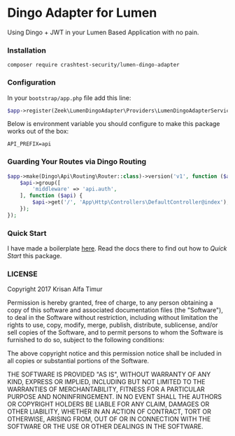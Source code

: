# Dingo Adapter for Lumen
Using Dingo + JWT in your Lumen Based Application with no pain.

### Installation

```
composer require crashtest-security/lumen-dingo-adapter
```

### Configuration

In your `bootstrap/app.php` file add this line:

```php
$app->register(Zeek\LumenDingoAdapter\Providers\LumenDingoAdapterServiceProvider::class);
```

Below is environment variable you should configure to make this package works out of the box:

```env
API_PREFIX=api
```

### Guarding Your Routes via Dingo Routing

```php
$app->make(Dingo\Api\Routing\Router::class)->version('v1', function ($api) {
    $api->group([
        'middleware' => 'api.auth',
    ], function ($api) {
        $api->get('/', 'App\Http\Controllers\DefaultController@index');
    });
});
```

### Quick Start

I have made a boilerplate [here](https://github.com/krisanalfa/lumen-jwt). Read the docs there to find out how to _Quick Start_ this package.


### LICENSE
Copyright 2017 Krisan Alfa Timur

Permission is hereby granted, free of charge, to any person obtaining a copy of this software and associated documentation files (the "Software"), to deal in the Software without restriction, including without limitation the rights to use, copy, modify, merge, publish, distribute, sublicense, and/or sell copies of the Software, and to permit persons to whom the Software is furnished to do so, subject to the following conditions:

The above copyright notice and this permission notice shall be included in all copies or substantial portions of the Software.

THE SOFTWARE IS PROVIDED "AS IS", WITHOUT WARRANTY OF ANY KIND, EXPRESS OR IMPLIED, INCLUDING BUT NOT LIMITED TO THE WARRANTIES OF MERCHANTABILITY, FITNESS FOR A PARTICULAR PURPOSE AND NONINFRINGEMENT. IN NO EVENT SHALL THE AUTHORS OR COPYRIGHT HOLDERS BE LIABLE FOR ANY CLAIM, DAMAGES OR OTHER LIABILITY, WHETHER IN AN ACTION OF CONTRACT, TORT OR OTHERWISE, ARISING FROM, OUT OF OR IN CONNECTION WITH THE SOFTWARE OR THE USE OR OTHER DEALINGS IN THE SOFTWARE.
